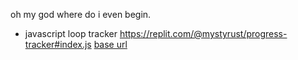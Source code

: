 oh my god where do i even begin.

* javascript loop tracker https://replit.com/@mystyrust/progress-tracker#index.js [base url](https://progress-tracker.mystyrust.repl.co)
